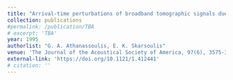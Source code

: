 ```yaml
---
title: "Arrival‐time perturbations of broadband tomographic signals due to sound‐speed disturbances. A wave‐theoretic approach"
collection: publications
#permalink: /publication/TBA
# excerpt: 'TBA'
year: 1995
authorlist: "G. A. Athanassoulis, E. K. Skarsoulis"
venue: 'The Journal of the Acoustical Society of America, 97(6), 3575-3588'
external-link: 'https://doi.org/10.1121/1.412441'
# citation: ''
---
```

